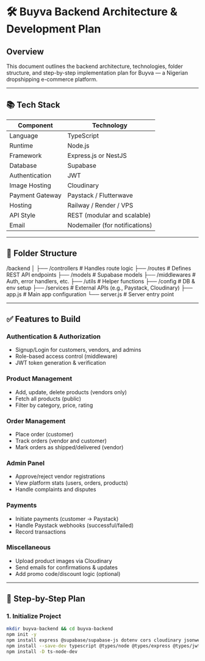 # 🛠️ Buyva Backend Architecture & Development Plan

## Overview
This document outlines the backend architecture, technologies, folder structure, and step-by-step implementation plan for Buyva — a Nigerian dropshipping e-commerce platform.

---

## 📚 Tech Stack

| Component         | Technology                     |
|------------------|---------------------------------|
| Language          |  TypeScript        |
| Runtime           | Node.js                        |
| Framework         | Express.js or NestJS           |
| Database          | Supabase        |
| Authentication    | JWT            |
| Image Hosting     | Cloudinary                     |
| Payment Gateway   | Paystack / Flutterwave         |
| Hosting           | Railway / Render / VPS         |
| API Style         | REST (modular and scalable)    |
| Email             | Nodemailer (for notifications) |

---

## 🧱 Folder Structure
/backend
│
├── /controllers # Handles route logic
├── /routes # Defines REST API endpoints
├── /models # Supabase models
├── /middlewares # Auth, error handlers, etc.
├── /utils # Helper functions
├── /config # DB & env setup
├── /services # External APIs (e.g., Paystack, Cloudinary)
├── app.js # Main app configuration
└── server.js # Server entry point


---

## ✅ Features to Build

### Authentication & Authorization
- Signup/Login for customers, vendors, and admins
- Role-based access control (middleware)
- JWT token generation & verification

### Product Management
- Add, update, delete products (vendors only)
- Fetch all products (public)
- Filter by category, price, rating

### Order Management
- Place order (customer)
- Track orders (vendor and customer)
- Mark orders as shipped/delivered (vendor)

### Admin Panel
- Approve/reject vendor registrations
- View platform stats (users, orders, products)
- Handle complaints and disputes

### Payments
- Initiate payments (customer → Paystack)
- Handle Paystack webhooks (successful/failed)
- Record transactions

### Miscellaneous
- Upload product images via Cloudinary
- Send emails for confirmations & updates
- Add promo code/discount logic (optional)

---

## 🧩 Step-by-Step Plan

### 1. Initialize Project
```bash
mkdir buyva-backend && cd buyva-backend
npm init -y
npm install express @supabase/supabase-js dotenv cors cloudinary jsonwebtoken bcryptjs nodemailer
npm install --save-dev typescript @types/node @types/express @types/jwt @types/cloudinary @types/nodemailer
npm install -D ts-node-dev
```
